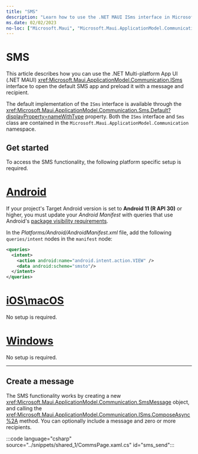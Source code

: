 ```yaml
---
title: "SMS"
description: "Learn how to use the .NET MAUI ISms interface in Microsoft.Maui.ApplicationModel.Communication to open the default SMS application. The text message can be preloaded with a message and recipient."
ms.date: 02/02/2023
no-loc: ["Microsoft.Maui", "Microsoft.Maui.ApplicationModel.Communication"]
---
```


# SMS

This article describes how you can use the .NET Multi-platform App UI (.NET MAUI) <xref:Microsoft.Maui.ApplicationModel.Communication.ISms> interface to open the default SMS app and preload it with a message and recipient.

The default implementation of the `ISms` interface is available through the <xref:Microsoft.Maui.ApplicationModel.Communication.Sms.Default?displayProperty=nameWithType> property. Both the `ISms` interface and `Sms` class are contained in the `Microsoft.Maui.ApplicationModel.Communication` namespace.

## Get started

To access the SMS functionality, the following platform specific setup is required.

<!-- markdownlint-disable MD025 -->
# [Android](#tab/android)

If your project's Target Android version is set to **Android 11 (R API 30)** or higher, you must update your _Android Manifest_ with queries that use Android's [package visibility requirements](https://developer.android.com/preview/privacy/package-visibility).

In the _Platforms/Android/AndroidManifest.xml_ file, add the following `queries/intent` nodes in the `manifest` node:

```xml
<queries>
  <intent>
    <action android:name="android.intent.action.VIEW" />
    <data android:scheme="smsto"/>
  </intent>
</queries>
```

# [iOS\macOS](#tab/ios)

No setup is required.

# [Windows](#tab/windows)

No setup is required.

-----
<!-- markdownlint-enable MD025 -->

## Create a message

The SMS functionality works by creating a new <xref:Microsoft.Maui.ApplicationModel.Communication.SmsMessage> object, and calling the <xref:Microsoft.Maui.ApplicationModel.Communication.ISms.ComposeAsync%2A> method. You can optionally include a message and zero or more recipients.

:::code language="csharp" source="../snippets/shared_1/CommsPage.xaml.cs" id="sms_send":::
